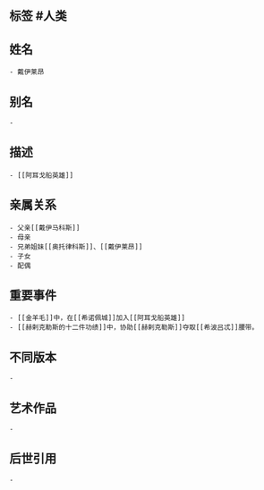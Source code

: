 ## 标签  #人类
## 姓名
	- 戴伊莱昂
## 别名
	-
## 描述
	- [[阿耳戈船英雄]]
## 亲属关系
	- 父亲[[戴伊马科斯]]
	- 母亲
	- 兄弟姐妹[[奥托律科斯]]、[[戴伊莱昂]]
	- 子女
	- 配偶
## 重要事件
	- [[金羊毛]]中，在[[希诺佩城]]加入[[阿耳戈船英雄]]
	- [[赫剌克勒斯的十二件功绩]]中，协助[[赫剌克勒斯]]夺取[[希波吕忒]]腰带。
## 不同版本
	-
## 艺术作品
	-
## 后世引用
	-
